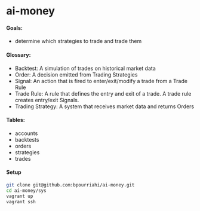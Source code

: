 # ai-money

#### Goals:
- determine which strategies to trade and trade them

#### Glossary:
- Backtest: A simulation of trades on historical market data
- Order: A decision emitted from Trading Strategies
- Signal: An action that is fired to enter/exit/modify a trade from a Trade Rule
- Trade Rule: A rule that defines the entry and exit of a trade. A trade rule creates entry/exit Signals.
- Trading Strategy: A system that receives market data and returns Orders

#### Tables:
- accounts
- backtests
- orders
- strategies
- trades

#### Setup
```sh
git clone git@github.com:bpourriahi/ai-money.git
cd ai-money/sys
vagrant up
vagrant ssh
```
